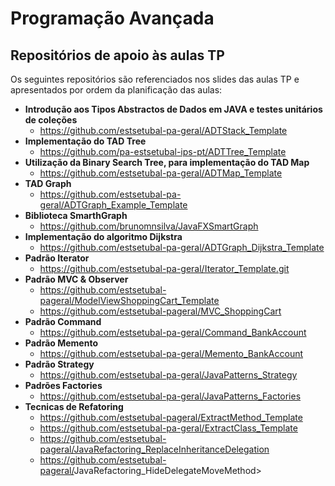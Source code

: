 # Programação Avançada
## Repositórios de apoio às aulas TP

Os seguintes repositórios são referenciados nos slides das aulas TP e apresentados por ordem da planificação das aulas:

- **Introdução aos Tipos Abstractos de Dados em JAVA e testes unitários de coleções**
  - <https://github.com/estsetubal-pa-geral/ADTStack_Template> 
- **Implementação do TAD Tree**
    - <https://github.com/pa-estsetubal-ips-pt/ADTTree_Template>  
- **Utilização da Binary Search Tree, para implementação do TAD Map**
  - <https://github.com/estsetubal-pa-geral/ADTMap_Template> 
- **TAD Graph**
  - <https://github.com/estsetubal-pa-geral/ADTGraph_Example_Template> 
- **Biblioteca SmarthGraph**
    - <https://github.com/brunomnsilva/JavaFXSmartGraph>
- **Implementação do algoritmo Dijkstra**
  - <https://github.com/estsetubal-pa-geral/ADTGraph_Dijkstra_Template>
- **Padrão Iterator**
  - <https://github.com/estsetubal-pa-geral/Iterator_Template.git> 
- **Padrão MVC & Observer**
    - <https://github.com/estsetubal-pageral/ModelViewShoppingCart_Template>
    - <https://github.com/estsetubal-pageral/MVC_ShoppingCart>
- **Padrão Command**
    - <https://github.com/estsetubal-pa-geral/Command_BankAccount>  
- **Padrão Memento**
    - <https://github.com/estsetubal-pa-geral/Memento_BankAccount>   
- **Padrão Strategy**
    - <https://github.com/estsetubal-pa-geral/JavaPatterns_Strategy>
- **Padrões Factories**
    - <https://github.com/estsetubal-pa-geral/JavaPatterns_Factories>   
- **Tecnicas de Refatoring**
  - <https://github.com/estsetubal-pageral/ExtractMethod_Template>
  - <https://github.com/estsetubal-pa-geral/ExtractClass_Template>
  - <https://github.com/estsetubal-pageral/JavaRefactoring_ReplaceInheritanceDelegation>
  - <https://github.com/estsetubal-pageral/>JavaRefactoring_HideDelegateMoveMethod>
